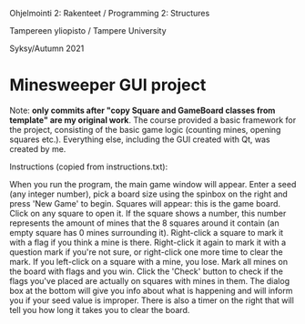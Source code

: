 Ohjelmointi 2: Rakenteet / Programming 2: Structures

Tampereen yliopisto / Tampere University

Syksy/Autumn 2021

# Minesweeper GUI project

Note: **only commits after "copy Square and GameBoard classes from template" are my original work**. The course provided a basic framework for the project, consisting of the basic game logic (counting mines, opening squares etc.). Everything else, including the GUI created with Qt, was created by me.

Instructions (copied from instructions.txt):

When you run the program, the main game window will appear. Enter a seed (any integer number),
pick a board size using the spinbox on the right and press 'New Game' to begin. Squares will appear:
this is the game board. Click on any square to open it. If the square shows a number,
this number represents the amount of mines that the 8 squares around it contain 
(an empty square has 0 mines surrounding it). Right-click a square to mark it with a flag
if you think a mine is there. Right-click it again to mark it with a question mark if you're not sure,
or right-click one more time to clear the mark. If you left-click on a square with a mine, you lose.
Mark all mines on the board with flags and you win. Click the 'Check' button to check if the flags
you've placed are actually on squares with mines in them. The dialog box at the bottom will give you
info about what is happening and will inform you if your seed value is improper. There is also a timer
on the right that will tell you how long it takes you to clear the board.
